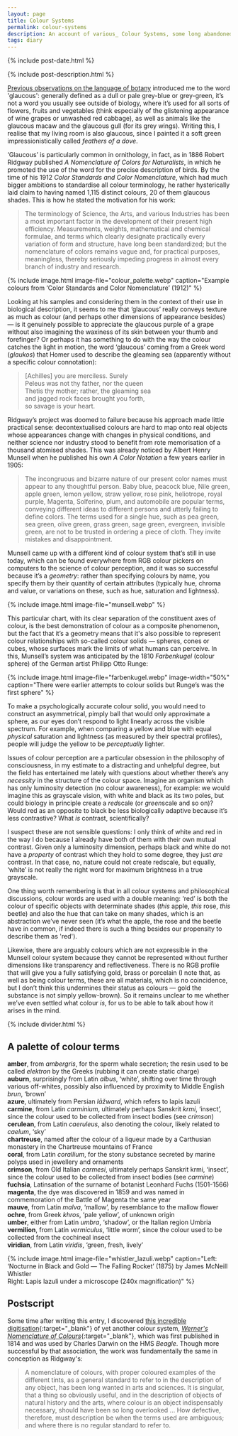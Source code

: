 ```yaml
---
layout: page
title: Colour Systems
permalink: colour-systems
description: An account of various_ Colour Systems, some long abandoned, interspersed with remarks on problems of Perception and Language
tags: diary
---
```

{% include post-date.html %}

{% include post-description.html %}

[Previous observations on the language of botany](/sea-holly) introduced me to the word 'glaucous': generally defined as a dull or pale grey-blue or grey-green, it’s not a word you usually see outside of biology, where it’s used for all sorts of flowers, fruits and vegetables (think especially of the glistening appearance of wine grapes or unwashed red cabbage), as well as animals like the glaucous macaw and the glaucous gull (for its grey wings). Writing this, I realise that my living room is also glaucous, since I painted it a soft green impressionistically called _feathers of a dove_.

‘Glaucous’ is particularly common in ornithology, in fact, as in 1886 Robert Ridgway published _A Nomenclature of Colors for Naturalists_, in which he promoted the use of the word for the precise description of birds. By the time of his 1912 _Color Standards and Color Nomenclature_, which had much bigger ambitions to standardise all colour terminology, he rather hysterically laid claim to having named 1,115 distinct colours, 20 of them glaucous shades. This is how he stated the motivation for his work:

<!--more-->

> The terminology of Science, the Arts, and various Industries has been a most important factor in the development of their present high efficiency. Measurements, weights, mathematical and chemical formulae, and terms which clearly designate practically every variation of form and structure, have long been standardized; but the nomenclature of colors remains vague and, for practical purposes, meaningless, thereby seriously impeding progress in almost every branch of industry and research.

{% include image.html image-file="colour_palette.webp" caption="Example colours from ‘Color Standards and Color Nomenclature’ (1912)" %}

Looking at his samples and considering them in the context of their use in biological description, it seems to me that ‘glaucous’ really conveys texture as much as colour (and perhaps other dimensions of appearance besides) — is it genuinely possible to appreciate the glaucous purple of a grape without also imagining the waxiness of its skin between your thumb and forefinger? Or perhaps it has something to do with the way the colour catches the light in motion, the word ‘glaucous’ coming from a Greek word (_glaukos_) that Homer used to describe the gleaming sea (apparently without a specific colour connotation):

> [Achilles] you are merciless. Surely<br />
Peleus was not thy father, nor the queen<br />
Thetis thy mother; rather, the gleaming sea<br />
and jagged rock faces brought you forth,<br />
so savage is your heart.

Ridgway’s project was doomed to failure because his approach made little practical sense: decontextualised colours are hard to map onto real objects whose appearances change with changes in physical conditions, and neither science nor industry stood to benefit from rote memorisation of a thousand atomised shades. This was already noticed by Albert Henry Munsell when he published his own _A Color Notation_ a few years earlier in 1905:

>The incongruous and bizarre nature of our present color names must appear to any thoughtful person. Baby blue, peacock blue, Nile green, apple green, lemon yellow, straw yellow, rose pink, heliotrope, royal purple, Magenta, Solferino, plum, and automobile are popular terms, conveying different ideas to different persons and utterly failing to define colors. The terms used for a single hue, such as pea green, sea green, olive green, grass green, sage green, evergreen, invisible green, are not to be trusted in ordering a piece of cloth. They invite mistakes and disappointment.

Munsell came up with a different kind of colour system that’s still in use today, which can be found everywhere from RGB colour pickers on computers to the science of colour perception, and it was so successful because it’s a _geometry_: rather than specifying colours by name, you specify them by their quantity of certain attributes (typically hue, chroma and value, or variations on these, such as hue, saturation and lightness).

{% include image.html image-file="munsell.webp" %}

This particular chart, with its clear separation of the constituent axes of colour, is the best demonstration of colour as a composite phenomenon, but the fact that it’s a geometry means that it's also possible to represent colour relationships with so-called colour solids — spheres, cones or cubes, whose surfaces mark the limits of what humans can perceive. In this, Munsell’s system was anticipated by the 1810 _Farbenkugel_ (colour sphere) of the German artist Philipp Otto Runge:

{% include image.html image-file="farbenkugel.webp" image-width="50%" caption="There were earlier attempts to colour solids but Runge’s was the first sphere" %}

To make a psychologically accurate colour solid, you would need to construct an asymmetrical, pimply ball that would only approximate a sphere, as our eyes don’t respond to light linearly across the visible spectrum. For example, when comparing a yellow and blue with equal _physical_ saturation and lightness (as measured by their spectral profiles), people will judge the yellow to be _perceptually_ lighter.

Issues of colour perception are a particular obsession in the philosophy of consciousness, in my estimate to a distracting and unhelpful degree, but the field has entertained me lately with questions about whether there’s any _necessity_ in the structure of the colour space. Imagine an organism which has only luminosity detection (no colour awareness), for example: we would imagine this as grayscale vision, with white and black as its two poles, but could biology in principle create a *red*scale (or *green*scale and so on)? Would red as an opposite to black be less biologically adaptive because it’s less contrastive? What *is* contrast, scientifically?

I suspect these are not sensible questions: I only think of white and red in the way I do because I already have both of them with their own mutual contrast. Given only a luminosity dimension, perhaps black and white do not have a _property_ of contrast which they hold to some degree, they just _are_ contrast. In that case, no, nature could not create redscale, but equally, ‘white’ is not really the right word for maximum brightness in a true grayscale.

One thing worth remembering is that in all colour systems and philosophical discussions, colour words are used with a double meaning: ‘red’ is both the colour of specific objects with determinate shades (_this_ apple, _this_ rose, _this_ beetle) and also the hue that can take on many shades, which is an abstraction we’ve never seen (it’s what the apple, the rose and the beetle have in common, if indeed there is such a thing besides our propensity to describe them as 'red').

Likewise, there are arguably colours which are not expressible in the Munsell colour system because they cannot be represented without further dimensions like transparency and reflectiveness. There is no RGB profile that will give you a fully satisfying gold, brass or porcelain (I note that, as well as being colour terms, these are all materials, which is no coincidence, but I don’t think this undermines their status as colours — gold the substance is not simply yellow-brown). So it remains unclear to me whether we’ve even settled what colour _is_, for us to be able to talk about how it arises in the mind.

{% include divider.html %}

## A palette of colour terms
**amber**, from _ambergris_, for the sperm whale secretion; the resin used to be called _elektron_ by the Greeks (rubbing it can create static charge)<br />
**auburn**, surprisingly from Latin _albus_, ‘white’, shifting over time through various off-whites, possibly also influenced by proximity to Middle English _brun_, ‘brown’<br />
**azure**, ultimately from Persian _lāžward_, which refers to lapis lazuli<br />
**carmine**, from Latin _carminium_, ultimately perhaps Sanskrit _krmi_, ‘insect’, since the colour used to be collected from insect bodies (see _crimson_)<br />
**cerulean**, from Latin _caeruleus_, also denoting the colour, likely related to _caelum_, ‘sky’<br />
**chartreuse**, named after the colour of a liqueur made by a Carthusian monastery in the Chartreuse mountains of France<br />
**coral**, from Latin _corallium_, for the stony substance secreted by marine polyps used in jewellery and ornaments<br />
**crimson**, from Old Italian _carmesi_, ultimately perhaps Sanskrit krmi, ‘insect’, since the colour used to be collected from insect bodies (see _carmine_)<br />
**fuchsia**, Latinsation of the surname of botanist Leonhard Fuchs (1501-1566)<br />
**magenta**, the dye was discovered in 1859 and was named in commemoration of the Battle of Magenta the same year<br />
**mauve**, from Latin _malva_, ‘mallow’, by resemblance to the mallow flower<br />
**ochre**, from Greek _khros_, ‘pale yellow’, of unknown origin<br />
**umber**, either from Latin _umbra_, ‘shadow’, or the Italian region Umbria<br />
**vermilion**, from Latin _vermiculus_, ‘little worm’, since the colour used to be collected from the cochineal insect<br />
**viridian**, from Latin _viridis_, ‘green, fresh, lively’<br />

{% include image.html image-file="whistler_lazuli.webp" caption="Left: ‘Nocturne in Black and Gold — The Falling Rocket’ (1875) by James McNeill Whistler<br />Right: Lapis lazuli under a microscope (240x magnification)" %}

## Postscript

Some time after writing this entry, I discovered [this incredible digitisation](https://c82.net/werner/){:target="_blank"} of yet another colour system, [*Werner's Nomenclature of Colours*](https://archive.org/details/gri_c00033125012743312){:target="_blank"}, which was first published in 1814 and was used by Charles Darwin on the HMS *Beagle*. Though more successful by that association, the work was fundamentally the same in conception as Ridgway's:

> A nomenclature of colours, with proper coloured examples of the different tints, as a general standard to refer to in the description of any object, has been long wanted in arts and sciences. It is singular, that a thing so obviously useful, and in the description of objects of natural history and the arts, where colour is an object indispensably necessary, should have been so long overlooked ... How defective, therefore, must description be when the terms used are ambiguous; and where there is no regular standard to refer to.